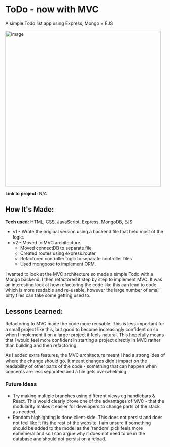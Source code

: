 # ToDo - now with MVC

A simple Todo list app using Express, Mongo + EJS

<img width="490" alt="image" src="https://github.com/user-attachments/assets/e9eedc6a-fbbd-4db4-95fb-1479bbbe1d07">

**Link to project:** N/A

## How It's Made:

**Tech used:** HTML, CSS, JavaScript, Express, MongoDB, EJS

- v1 - Wrote the original version using a backend file that held most of the logic.
- v2 - Moved to MVC architecture
  - Moved connectDB to separate file
  - Created routes using express.router
  - Refactored controller logic to separate controller files
  - Used mongoose to implement ORM.

I wanted to look at the MVC architecture so made a simple Todo with a Mongo backend. I then refactored it step by step to implement MVC. It was an interesting look at how refactoring the code like this can lead to code which is more readable and re-usable, however the large number of small bitty files can take some getting used to.

## Lessons Learned:

Refactoring to MVC made the code more reusable. This is less important for a small project like this, but good to become increasingly confident on so when I implement it on a larger project it feels natural. This hopefully means that I would feel more confident in starting a project directly in MVC rather than building and then refactoring.

As I added extra features, the MVC architecture meant I had a strong idea of where the change should go. It meant changes didn't impact on the readability of other parts of the code - something that can happen when concerns are less separated and a file gets overwhelming.

### Future ideas

- Try making multiple branches using different views eg handlebars & React. This would clearly prove one of the advantages of MVC - that the modularity makes it easier for developers to change parts of the stack as needed.
- Random highlighting is done client-side. This does not persist and does not feel like it fits the rest of the website. I am unsure if something should be added to the model as the 'random' pick feels more ephemeral and so I can argue why it does not need to be in the database and should not persist on a reload.
